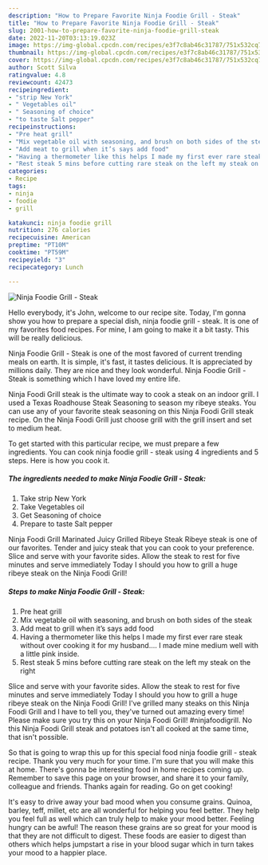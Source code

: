 ```yaml
---
description: "How to Prepare Favorite Ninja Foodie Grill - Steak"
title: "How to Prepare Favorite Ninja Foodie Grill - Steak"
slug: 2001-how-to-prepare-favorite-ninja-foodie-grill-steak
date: 2022-11-20T03:13:19.023Z
image: https://img-global.cpcdn.com/recipes/e3f7c8ab46c31787/751x532cq70/ninja-foodie-grill-steak-recipe-main-photo.jpg
thumbnail: https://img-global.cpcdn.com/recipes/e3f7c8ab46c31787/751x532cq70/ninja-foodie-grill-steak-recipe-main-photo.jpg
cover: https://img-global.cpcdn.com/recipes/e3f7c8ab46c31787/751x532cq70/ninja-foodie-grill-steak-recipe-main-photo.jpg
author: Scott Silva
ratingvalue: 4.8
reviewcount: 42473
recipeingredient:
- "strip New York"
- " Vegetables oil"
- " Seasoning of choice"
- "to taste Salt pepper"
recipeinstructions:
- "Pre heat grill"
- "Mix vegetable oil with seasoning, and brush on both sides of the steak"
- "Add meat to grill when it’s says add food"
- "Having a thermometer like this helps I made my first ever rare steak without over cooking it for my husband.... I made mine medium well with a little pink inside."
- "Rest steak 5 mins before cutting rare steak on the left my steak on the right"
categories:
- Recipe
tags:
- ninja
- foodie
- grill

katakunci: ninja foodie grill 
nutrition: 276 calories
recipecuisine: American
preptime: "PT10M"
cooktime: "PT59M"
recipeyield: "3"
recipecategory: Lunch

---
```



![Ninja Foodie Grill - Steak](https://img-global.cpcdn.com/recipes/e3f7c8ab46c31787/751x532cq70/ninja-foodie-grill-steak-recipe-main-photo.jpg)

Hello everybody, it's John, welcome to our recipe site. Today, I'm gonna show you how to prepare a special dish, ninja foodie grill - steak. It is one of my favorites food recipes. For mine, I am going to make it a bit tasty. This will be really delicious.

Ninja Foodie Grill - Steak is one of the most favored of current trending meals on earth. It is simple, it's fast, it tastes delicious. It is appreciated by millions daily. They are nice and they look wonderful. Ninja Foodie Grill - Steak is something which I have loved my entire life.

Ninja Foodi Grill steak is the ultimate way to cook a steak on an indoor grill. I used a Texas Roadhouse Steak Seasoning to season my ribeye steaks. You can use any of your favorite steak seasoning on this Ninja Foodi Grill steak recipe. On the Ninja Foodi Grill just choose grill with the grill insert and set to medium heat.


To get started with this particular recipe, we must prepare a few ingredients. You can cook ninja foodie grill - steak using 4 ingredients and 5 steps. Here is how you cook it.

<!--inarticleads1-->

##### The ingredients needed to make Ninja Foodie Grill - Steak:

1. Take strip New York
1. Take  Vegetables oil
1. Get  Seasoning of choice
1. Prepare to taste Salt pepper


Ninja Foodi Grill Marinated Juicy Grilled Ribeye Steak Ribeye steak is one of our favorites. Tender and juicy steak that you can cook to your preference. Slice and serve with your favorite sides. Allow the steak to rest for five minutes and serve immediately Today I should you how to grill a huge ribeye steak on the Ninja Foodi Grill! 

<!--inarticleads2-->

##### Steps to make Ninja Foodie Grill - Steak:

1. Pre heat grill
1. Mix vegetable oil with seasoning, and brush on both sides of the steak
1. Add meat to grill when it’s says add food
1. Having a thermometer like this helps I made my first ever rare steak without over cooking it for my husband.... I made mine medium well with a little pink inside.
1. Rest steak 5 mins before cutting rare steak on the left my steak on the right


Slice and serve with your favorite sides. Allow the steak to rest for five minutes and serve immediately Today I should you how to grill a huge ribeye steak on the Ninja Foodi Grill! I&#39;ve grilled many steaks on this Ninja Foodi Grill and I have to tell you, they&#39;ve turned out amazing every time! Please make sure you try this on your Ninja Foodi Grill! #ninjafoodigrill. No this Ninja Foodi Grill steak and potatoes isn&#39;t all cooked at the same time, that isn&#39;t possible. 

So that is going to wrap this up for this special food ninja foodie grill - steak recipe. Thank you very much for your time. I'm sure that you will make this at home. There's gonna be interesting food in home recipes coming up. Remember to save this page on your browser, and share it to your family, colleague and friends. Thanks again for reading. Go on get cooking!

It's easy to drive away your bad mood when you consume grains. Quinoa, barley, teff, millet, etc are all wonderful for helping you feel better. They help you feel full as well which can truly help to make your mood better. Feeling hungry can be awful! The reason these grains are so great for your mood is that they are not difficult to digest. These foods are easier to digest than others which helps jumpstart a rise in your blood sugar which in turn takes your mood to a happier place.
